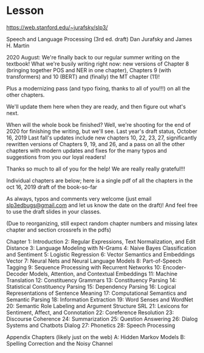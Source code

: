 # Lesson

https://web.stanford.edu/~jurafsky/slp3/

	
Speech and Language Processing (3rd ed. draft)
Dan Jurafsky and James H. Martin

2020 August: We're finally back to our regular summer writing on the textbook!
What we're busily writing right now: new versions of Chapter 8 (bringing together POS and NER in one chapter), Chapters 9 (with transformers) and 10 (BERT) and (finally) the MT chapter (11)!

Plus a modernizing pass (and typo fixing, thanks to all of you!!!) on all the other chapters.

We'll update them here when they are ready, and then figure out what's next.

When will the whole book be finished? Well, we're shooting for the end of 2020 for finishing the writing, but we'll see.
Last year's draft status, October 16, 2019
Last fall's updates include new chapters 10, 22, 23, 27, significantly rewritten versions of Chapters 9, 19, and 26, and a pass on all the other chapters with modern updates and fixes for the many typos and suggestions from you our loyal readers!

Thanks so much to all of you for the help! We are really really grateful!!!

Individual chapters are below; here is a single pdf of all the chapters in the oct 16, 2019 draft of the book-so-far

As always, typos and comments very welcome (just email slp3edbugs@gmail.com and let us know the date on the draft)!
And feel free to use the draft slides in your classes.

(Due to reorganizing, still expect random chapter numbers and missing latex chapter and section crossrefs in the pdfs)

Chapter
1:	Introduction
2:	Regular Expressions, Text Normalization, and Edit Distance
3:	Language Modeling with N-Grams
4:	Naive Bayes Classification and Sentiment
5:	Logistic Regression
6:	Vector Semantics and Embeddings	Vector
7:	Neural Nets and Neural Language Models
8:	Part-of-Speech Tagging
9:	Sequence Processing with Recurrent Networks
10:	Encoder-Decoder Models, Attention, and Contextual Embeddings
11:	Machine Translation
12:	Constituency Grammars
13:	Constituency Parsing
14:	Statistical Constituency Parsing
15:	Dependency Parsing
16:	Logical Representations of Sentence Meaning
17:	Computational Semantics and Semantic Parsing
18:	Information Extraction
19:	Word Senses and WordNet	
20:	Semantic Role Labeling and Argument Structure	SRL
21:	Lexicons for Sentiment, Affect, and Connotation
22:	Coreference Resolution
23:	Discourse Coherence
24:	Summarization
25:	Question Answering
26:	Dialog Systems and Chatbots	Dialog
27:	Phonetics
28:	Speech Processing
 
Appendix Chapters (likely just on the web)
A:	Hidden Markov Models
B:	Spelling Correction and the Noisy Channel
